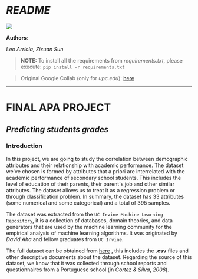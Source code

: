 # ***README***

![](https://i.imgur.com/sZ8MvdO.png)

**Authors**: 

*Leo Arriola,
Zixuan Sun*

> **NOTE:** To install all the requirements from *requirements.txt*, please execute:  ```pip install -r requirements.txt```

> Original Google Collab (only for *upc.edu*): [here](https://drive.google.com/file/d/1G0hcXaBT4cMkkIIAr2VjkaePVtzjq5co/view?usp=sharing)

--------------

# **FINAL APA PROJECT**

 
## *Predicting students grades*

### Introduction

In this project, we are going to study the correlation between demographic attributes and their relationship with academic performance. The dataset we've chosen is formed by attributes that a priori are interrelated with the academic performance of secondary school students. This includes the level of education of their parents, their parent's job and other similar attributes. The dataset allows us to treat it as a regression problem or through classification problem. In summary, the dataset has $33$ attributes (some numerical and some categorical) and a total of $395$ samples.


The dataset was extracted from the $\texttt{UC Irvine Machine Learning Repository}$, it is a collection of databases, domain theories, and data generators that are used by the machine learning community for the empirical analysis of machine learning algorithms. It was originated by *David Aha* and fellow graduates from $\texttt{UC Irvine}$.


The full dataset can be obtained from [here](https://archive.ics.uci.edu/ml/datasets/student+performance) , this includes the **.csv** files and other descriptive documents about the dataset. Regarding the source of this dataset, we know that it was collected through school reports and questionnaires from a Portuguese school (in *Cortez \& Silva*, *2008*).